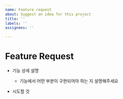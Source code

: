 ```yaml
---
name: Feature request
about: Suggest an idea for this project
title: ''
labels: ''
assignees: ''

---
```


# Feature Request
- 기능 상세 설명
  - 기능에서 어떤 부분이 구현되어야 하는 지 설명해주세요

- 시도할 것
